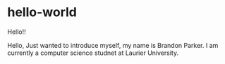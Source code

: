 # hello-world
Hello!!

Hello, Just wanted to introduce myself, my name is Brandon Parker.
I am currently a computer science studnet at Laurier University.
